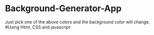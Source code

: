 # Background-Generator-App
Just pick one of the above colors and the background color will change. 
#Using Html, CSS and javascript 

